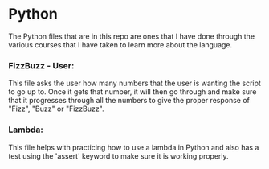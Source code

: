# Python

The Python files that are in this repo are ones that I have done through the various courses that I have taken to learn more about the language.

### FizzBuzz - User:

This file asks the user how many numbers that the user is wanting the script to go up to. Once it gets that number, it will then go through and make sure that it progresses through all the numbers to give the proper response of "Fizz", "Buzz" or "FizzBuzz".

### Lambda:

This file helps with practicing how to use a lambda in Python and also has a test using the 'assert' keyword to make sure it is working properly.

